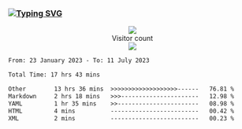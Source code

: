 ### <a href="https://git.io/typing-svg"><img src="https://readme-typing-svg.herokuapp.com?font=Fira+Code&pause=1000&width=435&lines=+Hi+%F0%9F%91%8B+There+is+Chenghow" alt="Typing SVG" /></a>
<p align="center"> 
  <img src="https://github-readme-stats.vercel.app/api?username=chenghow&show_icons=true"><br>
  Visitor count<br>
  <img src="https://profile-counter.glitch.me/chenghow/count.svg">
</p>

<!--START_SECTION:waka-->

```txt
From: 23 January 2023 - To: 11 July 2023

Total Time: 17 hrs 43 mins

Other        13 hrs 36 mins  >>>>>>>>>>>>>>>>>>>------   76.81 %
Markdown     2 hrs 18 mins   >>>----------------------   12.98 %
YAML         1 hr 35 mins    >>-----------------------   08.98 %
HTML         4 mins          -------------------------   00.42 %
XML          2 mins          -------------------------   00.23 %
```

<!--END_SECTION:waka-->
